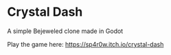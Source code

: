 # Crystal Dash
 A simple Bejeweled clone made in Godot

Play the game here: https://sp4r0w.itch.io/crystal-dash
